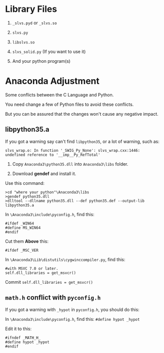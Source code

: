 Library Files
===

1. `_slvs.pyd` or `_slvs.so`

1. `slvs.py`

1. `libslvs.so`

1. `slvs_solid.py` (If you want to use it)

1. And your python program(s)

Anaconda Adjustment
===

Some conflicts between the C Language and Python.

You need change a few of Python files to avoid these conflicts.

But you can be assured that the changes won't cause any negative impact.

libpython35.a
---

If you got a warning say can't find `libpython35`, or a lot of warning, such as:

`slvs_wrap.o: In function '_SWIG_Py_None': slvs_wrap.cxx:1446: undefined reference to '__imp__Py_RefTotal'`

1. Copy `Anaconda3\python35.dll` into `Anaconda3\libs` folder.

1. Download **gendef** and install it.

Use this command:

```
>cd "where your python"\Anaconda3\libs
>gendef python35.dll
>dlltool --dllname python35.dll --def python35.def --output-lib libpython35.a
```

In `\Anaconda3\include\pyconfig.h`, find this:

```
#ifdef _WIN64
#define MS_WIN64
#endif
```

Cut them **Above** this:

```
#ifdef _MSC_VER
```

In `\Anaconda3\Lib\distutils\cygwinccompiler.py`, find this:

```
#with MSVC 7.0 or later.
self.dll_libraries = get_msvcr()
```

Commit `self.dll_libraries = get_msvcr()`

`math.h` conflict with `pyconfig.h`
---

If you got a warning with `_hypot` in `pyconfig.h`, you should do this:

In `\Anaconda3\include\pyconfig.h`, find this: `#define hypot _hypot`

Edit it to this:

```
#ifndef _MATH_H_
#define hypot _hypot
#endif
```